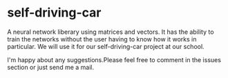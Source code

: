 # self-driving-car

A neural network liberary using matrices and vectors.
It has the ability to train the networks without the user having to know how it works in particular. We will use it for our self-driving-car project at our school.

I'm happy about any suggestions.Please feel free to comment in the issues section or just send me a mail.
